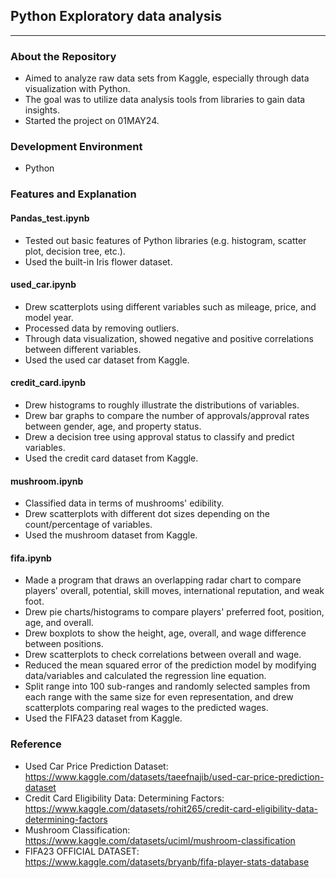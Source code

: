 ## Python Exploratory data analysis
***
### About the Repository 

+ Aimed to analyze raw data sets from Kaggle, especially through data visualization with Python.
+ The goal was to utilize data analysis tools from libraries to gain data insights.
+ Started the project on 01MAY24.

### Development Environment

+ Python

### Features and Explanation
#### Pandas_test.ipynb

+ Tested out basic features of Python libraries (e.g. histogram, scatter plot, decision tree, etc.).
+ Used the built-in Iris flower dataset.

#### used_car.ipynb

+ Drew scatterplots using different variables such as mileage, price, and model year.
+ Processed data by removing outliers.
+ Through data visualization, showed negative and positive correlations between different variables.
+ Used the used car dataset from Kaggle.

#### credit_card.ipynb

+ Drew histograms to roughly illustrate the distributions of variables.
+ Drew bar graphs to compare the number of approvals/approval rates between gender, age, and property status.
+ Drew a decision tree using approval status to classify and predict variables.
+ Used the credit card dataset from Kaggle.

#### mushroom.ipynb

+ Classified data in terms of mushrooms' edibility.
+ Drew scatterplots with different dot sizes depending on the count/percentage of variables.
+ Used the mushroom dataset from Kaggle.

#### fifa.ipynb

+ Made a program that draws an overlapping radar chart to compare players' overall, potential, skill moves, international reputation, and weak foot.
+ Drew pie charts/histograms to compare players' preferred foot, position, age, and overall.
+ Drew boxplots to show the height, age, overall, and wage difference between positions.
+ Drew scatterplots to check correlations between overall and wage.
+ Reduced the mean squared error of the prediction model by modifying data/variables and calculated the regression line equation.
+ Split range into 100 sub-ranges and randomly selected samples from each range with the same size for even representation, and drew scatterplots comparing real wages to the predicted wages.
+ Used the FIFA23 dataset from Kaggle.

### Reference

+ Used Car Price Prediction Dataset: https://www.kaggle.com/datasets/taeefnajib/used-car-price-prediction-dataset
+ Credit Card Eligibility Data: Determining Factors: https://www.kaggle.com/datasets/rohit265/credit-card-eligibility-data-determining-factors
+ Mushroom Classification: https://www.kaggle.com/datasets/uciml/mushroom-classification
+ FIFA23 OFFICIAL DATASET: https://www.kaggle.com/datasets/bryanb/fifa-player-stats-database
